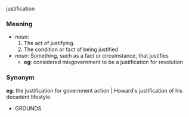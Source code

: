 justification
### Meaning
+ _noun_:
   1. The act of justifying.
   2. The condition or fact of being justified
+ _noun_: Something, such as a fact or circumstance, that justifies
    + __eg__: considered misgovernment to be a justification for revolution

### Synonym

__eg__: the justification for government action | Howard's justification of his decadent lifestyle

+ GROUNDS


